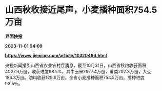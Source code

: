 # 山西秋收接近尾声，小麦播种面积754.5万亩
**界面快报**

**2023-11-01 04:09**

**https://www.jiemian.com/article/10320484.html**

央视新闻援引山西省农业农村厅消息，截至10月31日，山西省秋粮收获面积4027.9万亩，收获进度98.5%，其中玉米2977.4万亩，薯类202.3万亩，大豆186.3万亩。油料收获129.9万亩。全省小麦播种面积754.5万亩，播种进度93.5％。
